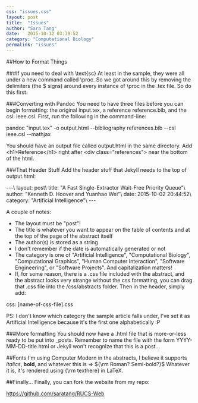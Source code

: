 ```yaml
---
css: "issues.css"
layout: post
title:  "Issues"
author: "Sara Tang"
date:   2015-10-12 03:39:52
category: "Computational Biology"
permalink: "issues"
---
```


##How to Format Things

###If you need to deal with \text{sc}
At least in the sample, they were all under a new command called \\proc. So we got around this by removing the delimiters (the $ signs) around every instance of \\proc in the .tex file. So do this first.

###Converting with Pandoc
You need to have three files before you can begin formatting: the original input.tex, a reference reference.bib, and the csl: ieee.csl. First, run the following in the command-line:

pandoc "input.tex" -o output.html --bibliography references.bib --csl ieee.csl --mathjax

You should have an output file called output.html in the same directory. Add \<h1\>Reference\</h1\> right after \<div class="references"\> near the bottom of the html.

###That Header Stuff
Add the header stuff that Jekyll needs to the top of output.html:

\-\-\-\\
layout: post\\
title: "A Fast Single-Extractor Wait-Free Priority Queue"\\
author: "Kenneth D. Hoover and Yuanhao Wei"\\
date: 2015-10-02 20:44:52\\
category: "Artificial Intelligence"\\
\-\-\-

A couple of notes:

* The layout must be "post"!
* The title is whatever you want to appear on the table of contents and at the top of the page of the abstract itself
* The author(s) is stored as a string
* I don't remember if the date is automatically generated or not
* The category is one of "Artificial Intelligence", "Computational Biology", "Computational Graphics", "Human Computer Interaction", "Software Engineering", or "Software Projects". And capitalization matters!
* If, for some reason, there is a .css file included with the abstract, and the abstract looks very strange without the css formatting, you can drag that .css file into the /css/abstracts folder. Then in the header, simply add:

css: [name-of-css-file].css


PS: I don't know which category the sample article falls under, I've set it as Artificial Intelligence because it's the first one alphabetically :P

###More formatting
You should now have a .html file that is more-or-less ready to be put into _posts. Remember to name the file with the form YYYY-MM-DD-title.html or Jekyll won't recognize that this is a post...


##Fonts
I'm using Computer Modern in the abstracts, I believe it supports *italics*, <b>bold</b>, and whatever this is => ${\rm Roman? Semi-bold?}$ Whatever it is, it's rendered using {\rm texthere} in LaTeX.

##Finally...
Finally, you can fork the website from my repo:

<a href="https://github.com/saratang/RUCS-Web" target="_blank" >https://github.com/saratang/RUCS-Web</a>